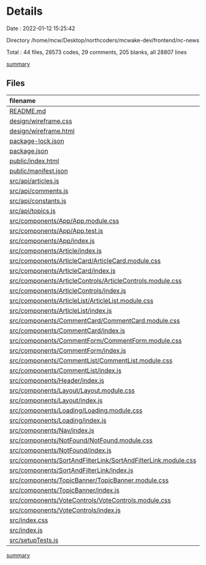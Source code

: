 # Details

Date : 2022-01-12 15:25:42

Directory /home/mcw/Desktop/northcoders/mcwake-dev/frontend/nc-news

Total : 44 files,  28573 codes, 29 comments, 205 blanks, all 28807 lines

[summary](results.md)

## Files
| filename | language | code | comment | blank | total |
| :--- | :--- | ---: | ---: | ---: | ---: |
| [README.md](/README.md) | Markdown | 38 | 0 | 33 | 71 |
| [design/wireframe.css](/design/wireframe.css) | CSS | 41 | 0 | 10 | 51 |
| [design/wireframe.html](/design/wireframe.html) | HTML | 315 | 0 | 2 | 317 |
| [package-lock.json](/package-lock.json) | JSON | 27,249 | 0 | 1 | 27,250 |
| [package.json](/package.json) | JSON | 40 | 0 | 1 | 41 |
| [public/index.html](/public/index.html) | HTML | 33 | 23 | 1 | 57 |
| [public/manifest.json](/public/manifest.json) | JSON | 25 | 0 | 1 | 26 |
| [src/api/articles.js](/src/api/articles.js) | JavaScript | 43 | 0 | 18 | 61 |
| [src/api/comments.js](/src/api/comments.js) | JavaScript | 18 | 0 | 7 | 25 |
| [src/api/constants.js](/src/api/constants.js) | JavaScript | 13 | 1 | 1 | 15 |
| [src/api/topics.js](/src/api/topics.js) | JavaScript | 7 | 0 | 4 | 11 |
| [src/components/App/App.module.css](/src/components/App/App.module.css) | CSS | 0 | 0 | 2 | 2 |
| [src/components/App/App.test.js](/src/components/App/App.test.js) | JavaScript | 7 | 0 | 2 | 9 |
| [src/components/App/index.js](/src/components/App/index.js) | JavaScript | 22 | 0 | 4 | 26 |
| [src/components/Article/index.js](/src/components/Article/index.js) | JavaScript | 26 | 0 | 6 | 32 |
| [src/components/ArticleCard/ArticleCard.module.css](/src/components/ArticleCard/ArticleCard.module.css) | CSS | 36 | 0 | 8 | 44 |
| [src/components/ArticleCard/index.js](/src/components/ArticleCard/index.js) | JavaScript | 48 | 0 | 3 | 51 |
| [src/components/ArticleControls/ArticleControls.module.css](/src/components/ArticleControls/ArticleControls.module.css) | CSS | 9 | 0 | 2 | 11 |
| [src/components/ArticleControls/index.js](/src/components/ArticleControls/index.js) | JavaScript | 76 | 0 | 6 | 82 |
| [src/components/ArticleList/ArticleList.module.css](/src/components/ArticleList/ArticleList.module.css) | CSS | 16 | 0 | 2 | 18 |
| [src/components/ArticleList/index.js](/src/components/ArticleList/index.js) | JavaScript | 36 | 0 | 6 | 42 |
| [src/components/CommentCard/CommentCard.module.css](/src/components/CommentCard/CommentCard.module.css) | CSS | 25 | 0 | 5 | 30 |
| [src/components/CommentCard/index.js](/src/components/CommentCard/index.js) | JavaScript | 47 | 0 | 5 | 52 |
| [src/components/CommentForm/CommentForm.module.css](/src/components/CommentForm/CommentForm.module.css) | CSS | 4 | 0 | 1 | 5 |
| [src/components/CommentForm/index.js](/src/components/CommentForm/index.js) | JavaScript | 50 | 0 | 7 | 57 |
| [src/components/CommentList/CommentList.module.css](/src/components/CommentList/CommentList.module.css) | CSS | 0 | 0 | 2 | 2 |
| [src/components/CommentList/index.js](/src/components/CommentList/index.js) | JavaScript | 45 | 0 | 5 | 50 |
| [src/components/Header/index.js](/src/components/Header/index.js) | JavaScript | 9 | 0 | 3 | 12 |
| [src/components/Layout/Layout.module.css](/src/components/Layout/Layout.module.css) | CSS | 17 | 0 | 4 | 21 |
| [src/components/Layout/index.js](/src/components/Layout/index.js) | JavaScript | 38 | 0 | 3 | 41 |
| [src/components/Loading/Loading.module.css](/src/components/Loading/Loading.module.css) | CSS | 32 | 1 | 5 | 38 |
| [src/components/Loading/index.js](/src/components/Loading/index.js) | JavaScript | 22 | 0 | 5 | 27 |
| [src/components/Nav/index.js](/src/components/Nav/index.js) | JavaScript | 4 | 0 | 2 | 6 |
| [src/components/NotFound/NotFound.module.css](/src/components/NotFound/NotFound.module.css) | CSS | 16 | 0 | 3 | 19 |
| [src/components/NotFound/index.js](/src/components/NotFound/index.js) | JavaScript | 19 | 0 | 4 | 23 |
| [src/components/SortAndFilterLink/SortAndFilterLink.module.css](/src/components/SortAndFilterLink/SortAndFilterLink.module.css) | CSS | 8 | 0 | 2 | 10 |
| [src/components/SortAndFilterLink/index.js](/src/components/SortAndFilterLink/index.js) | JavaScript | 29 | 0 | 6 | 35 |
| [src/components/TopicBanner/TopicBanner.module.css](/src/components/TopicBanner/TopicBanner.module.css) | CSS | 12 | 0 | 1 | 13 |
| [src/components/TopicBanner/index.js](/src/components/TopicBanner/index.js) | JavaScript | 9 | 0 | 3 | 12 |
| [src/components/VoteControls/VoteControls.module.css](/src/components/VoteControls/VoteControls.module.css) | CSS | 24 | 0 | 5 | 29 |
| [src/components/VoteControls/index.js](/src/components/VoteControls/index.js) | JavaScript | 43 | 0 | 9 | 52 |
| [src/index.css](/src/index.css) | CSS | 8 | 0 | 1 | 9 |
| [src/index.js](/src/index.js) | JavaScript | 13 | 0 | 3 | 16 |
| [src/setupTests.js](/src/setupTests.js) | JavaScript | 1 | 4 | 1 | 6 |

[summary](results.md)